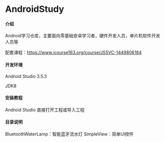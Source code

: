 # AndroidStudy

#### 介绍
Android学习仓库，主要面向零基础安卓学习者，硬件开发人员，单片机软件开发人员等

配套课程：https://www.icourse163.org/course/JSSVC-1449806164

#### 开发环境
Android Studio 3.5.3

JDK8

#### 安装教程
Android Studio 直接打开工程或导入工程

#### 目录说明
BluetoothWaterLamp：智能蓝牙流水灯
SimpleView：简单UI控件
